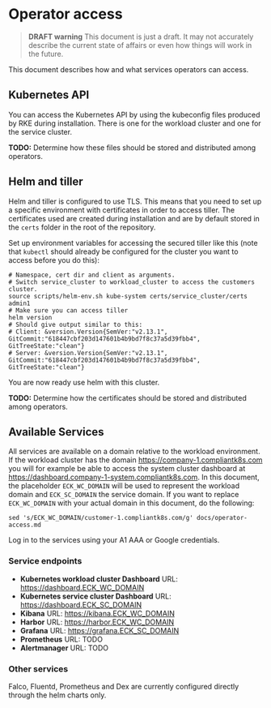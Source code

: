 # Operator access

> **DRAFT warning**
This document is just a draft.
It may not accurately describe the current state of affairs or even how things will work in the future.

This document describes how and what services operators can access.

## Kubernetes API

You can access the Kubernetes API by using the kubeconfig files produced by RKE during installation.
There is one for the workload cluster and one for the service cluster.

**TODO:** Determine how these files should be stored and distributed among operators.

## Helm and tiller

Helm and tiller is configured to use TLS.
This means that you need to set up a specific environment with certificates in order to access tiller.
The certificates used are created during installation and are by default stored in the `certs` folder in the root of the repository.

Set up environment variables for accessing the secured tiller like this (note that `kubectl` should already be configured for the cluster you want to access before you do this):
```shell
# Namespace, cert dir and client as arguments.
# Switch service_cluster to workload_cluster to access the customers cluster.
source scripts/helm-env.sh kube-system certs/service_cluster/certs admin1
# Make sure you can access tiller
helm version
# Should give output similar to this:
# Client: &version.Version{SemVer:"v2.13.1", GitCommit:"618447cbf203d147601b4b9bd7f8c37a5d39fbb4", GitTreeState:"clean"}
# Server: &version.Version{SemVer:"v2.13.1", GitCommit:"618447cbf203d147601b4b9bd7f8c37a5d39fbb4", GitTreeState:"clean"}
```

You are now ready use helm with this cluster.

**TODO:** Determine how the certificates should be stored and distributed among operators.

## Available Services

All services are available on a domain relative to the workload environment.
If the workload cluster has the domain https://company-1.compliantk8s.com you will for example be able to access the system cluster dashboard at https://dashboard.company-1-system.compliantk8s.com.
In this document, the placeholder `ECK_WC_DOMAIN` will be used to represent the workload domain and `ECK_SC_DOMAIN` the service domain.
If you want to replace `ECK_WC_DOMAIN` with your actual domain in this document, do the following:

```shell
sed 's/ECK_WC_DOMAIN/customer-1.compliantk8s.com/g' docs/operator-access.md
```

Log in to the services using your A1 AAA or Google credentials.

### Service endpoints

- **Kubernetes workload cluster Dashboard** URL: https://dashboard.ECK_WC_DOMAIN
- **Kubernetes service cluster Dashboard** URL: https://dashboard.ECK_SC_DOMAIN
- **Kibana** URL: https://kibana.ECK_WC_DOMAIN
- **Harbor** URL: https://harbor.ECK_WC_DOMAIN
- **Grafana** URL: https://grafana.ECK_SC_DOMAIN
- **Prometheus** URL: TODO
- **Alertmanager** URL: TODO

### Other services

Falco, Fluentd, Prometheus and Dex are currently configured directly through the helm charts only.
